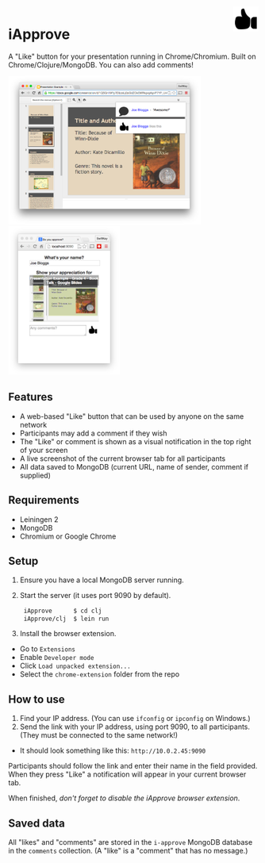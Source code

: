 <img src="chrome-extension/like-512.png" align="right" height="50">

# iApprove

A "Like" button for your presentation running in Chrome/Chromium. Built on Chrome/Clojure/MongoDB. You can also add comments!

<img src="screenshots/presenter.png" height="300"><img src="screenshots/participant.png" height="300">

## Features

- A web-based "Like" button that can be used by anyone on the same network
- Participants may add a comment if they wish
- The "Like" or comment is shown as a visual notification in the top right of your screen
- A live screenshot of the current browser tab for all participants
- All data saved to MongoDB (current URL, name of sender, comment if supplied)

## Requirements

- Leiningen 2
- MongoDB
- Chromium or Google Chrome

## Setup

1. Ensure you have a local MongoDB server running.

2. Start the server (it uses port 9090 by default).

        iApprove      $ cd clj
        iApprove/clj  $ lein run

3. Install the browser extension.

- Go to `Extensions`
- Enable `Developer mode`
- Click `Load unpacked extension...`
- Select the `chrome-extension` folder from the repo

## How to use

1. Find your IP address. (You can use `ifconfig` or `ipconfig` on Windows.)
2. Send the link with your IP address, using port 9090, to all participants. (They must be connected to the same network!)
- It should look something like this: `http://10.0.2.45:9090`

Participants should follow the link and enter their name in the field provided. When they press "Like" a notification will appear in your current browser tab.

When finished, *don't forget to disable the iApprove browser extension*.

## Saved data

All "likes" and "comments" are stored in the `i-approve` MongoDB database in the `comments` collection.
(A "like" is a "comment" that has no message.)

